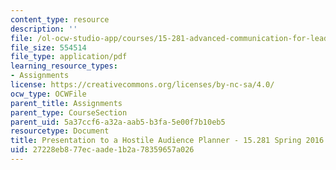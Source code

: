 ```yaml
---
content_type: resource
description: ''
file: /ol-ocw-studio-app/courses/15-281-advanced-communication-for-leaders-spring-2016/27228eb877ecaade1b2a78359657a026_MIT15_281S16_Planner2016.pdf
file_size: 554514
file_type: application/pdf
learning_resource_types:
- Assignments
license: https://creativecommons.org/licenses/by-nc-sa/4.0/
ocw_type: OCWFile
parent_title: Assignments
parent_type: CourseSection
parent_uid: 5a37ccf6-a32a-aab5-b3fa-5e00f7b10eb5
resourcetype: Document
title: Presentation to a Hostile Audience Planner - 15.281 Spring 2016
uid: 27228eb8-77ec-aade-1b2a-78359657a026
---
```

